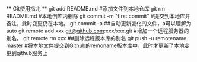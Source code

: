 ** Git使用指北 **
git add README.md #添加文件到本地仓库
git rm README.md #本地倒库内删除
git commit -m "first commit" #提交到本地库并备注，此时变更仍在本地。
git commit -a  ##自动更新变化的文件，a可以理解为auto
git remote add xxx git@github.com:xxx/xxx.git  #增加一个远程服务器的别名。
git remote rm xxx   ##删除远程版本库的别名
git push -u remotename master #将本地文件提交到Github的remoname版本库中。此时才更新了本地变更到github服务上

